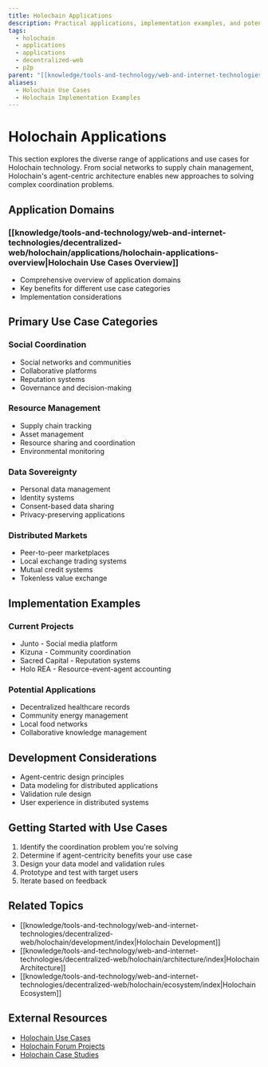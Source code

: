 ```yaml
---
title: Holochain Applications
description: Practical applications, implementation examples, and potential domains for Holochain technology
tags:
  - holochain
  - applications
  - applications
  - decentralized-web
  - p2p
parent: "[[knowledge/tools-and-technology/web-and-internet-technologies/decentralized-web/holochain/index|Holochain]]"
aliases:
  - Holochain Use Cases
  - Holochain Implementation Examples
---
```


# Holochain Applications

This section explores the diverse range of applications and use cases for Holochain technology. From social networks to supply chain management, Holochain's agent-centric architecture enables new approaches to solving complex coordination problems.

## Application Domains

### [[knowledge/tools-and-technology/web-and-internet-technologies/decentralized-web/holochain/applications/holochain-applications-overview|Holochain Use Cases Overview]]

- Comprehensive overview of application domains
- Key benefits for different use case categories
- Implementation considerations

## Primary Use Case Categories

### Social Coordination

- Social networks and communities
- Collaborative platforms
- Reputation systems
- Governance and decision-making

### Resource Management

- Supply chain tracking
- Asset management
- Resource sharing and coordination
- Environmental monitoring

### Data Sovereignty

- Personal data management
- Identity systems
- Consent-based data sharing
- Privacy-preserving applications

### Distributed Markets

- Peer-to-peer marketplaces
- Local exchange trading systems
- Mutual credit systems
- Tokenless value exchange

## Implementation Examples

### Current Projects

- Junto - Social media platform
- Kizuna - Community coordination
- Sacred Capital - Reputation systems
- Holo REA - Resource-event-agent accounting

### Potential Applications

- Decentralized healthcare records
- Community energy management
- Local food networks
- Collaborative knowledge management

## Development Considerations

- Agent-centric design principles
- Data modeling for distributed applications
- Validation rule design
- User experience in distributed systems

## Getting Started with Use Cases

1. Identify the coordination problem you're solving
2. Determine if agent-centricity benefits your use case
3. Design your data model and validation rules
4. Prototype and test with target users
5. Iterate based on feedback

## Related Topics

- [[knowledge/tools-and-technology/web-and-internet-technologies/decentralized-web/holochain/development/index|Holochain Development]]
- [[knowledge/tools-and-technology/web-and-internet-technologies/decentralized-web/holochain/architecture/index|Holochain Architecture]]
- [[knowledge/tools-and-technology/web-and-internet-technologies/decentralized-web/holochain/ecosystem/index|Holochain Ecosystem]]

## External Resources

- [Holochain Use Cases](https://holo.host/applications/)
- [Holochain Forum Projects](https://forum.holochain.org/c/projects/)
- [Holochain Case Studies](https://blog.holochain.org/category/case-studies/) 